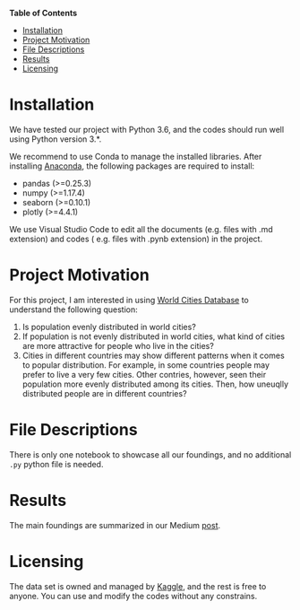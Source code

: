 **Table of Contents**
- [Installation](#installation)
- [Project Motivation](#project-motivation)
- [File Descriptions](#file-descriptions)
- [Results](#results)
- [Licensing](#licensing)



# Installation 
We have tested our project with Python 3.6, and the codes should run well using Python version 3.*. 

We recommend to use Conda to manage the installed libraries. After installing [Anaconda](https://www.anaconda.com/), the following packages are required to install:
* pandas (>=0.25.3)
* numpy  (>=1.17.4)
* seaborn (>=0.10.1)
* plotly (>=4.4.1)
 
We use Visual Studio Code to edit all the documents (e.g. files with .md extension) and codes ( e.g. files with .pynb extension) in the project.



# Project Motivation
For this project, I am interested in using [World Cities Database](https://www.kaggle.com/juanmah/world-cities) to understand the following question:

1. Is population evenly distributed in world cities? 
2. If population is not evenly distributed in world cities, what kind of cities are more attractive for people who live in the cities? 
3. Cities in different countries may show different patterns when it comes to popular distribution. For example, in some countries people may prefer to live a very few cities. Other contries, however, seen their population more evenly distributed among its cities. Then, how uneuqlly distributed people are in different countries?


# File Descriptions 
There is only one notebook to showcase all our foundings, and no additional `.py` python file is needed. 

# Results
The main foundings are summarized in our Medium [post](https://medium.com/@majianglin2003/population-distribution-in-world-cities-f58d378c5905). 

# Licensing
The data set is owned and managed by [Kaggle](https://www.kaggle.com/), and the rest is free to anyone. You can use and modify the codes without any constrains. 